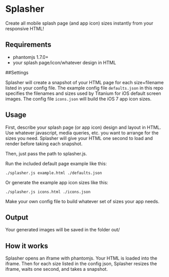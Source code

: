Splasher
========

Create all mobile splash page (and app icon) sizes instantly from your responsive HTML!


## Requirements

* phantomjs 1.7.0+
* your splash page/icon/whatever design in HTML

##Settings

Splasher will create a snapshot of your HTML page for each size+filename listed in your config file. The example config file `defaults.json` in this repo specifies the filenames and sizes used by Titanium for iOS default screen images. The config file `icons.json` will build the iOS 7 app icon sizes.

## Usage

First, describe your splash page (or app icon) design and layout in HTML. Use whatever javascript, media queries, etc. you want to arrange for the sizes you need. Splasher will give your HTML one second to load and render before taking each snapshot.

Then, just pass the path to splasher.js.

Run the included default page example like this:

```
./splasher.js example.html ./defaults.json
```

Or generate the example app icon sizes like this:

```
./splasher.js icons.html ./icons.json
```

Make your own config file to build whatever set of sizes your app needs.

## Output

Your generated images will be saved in the folder out/

## How it works

Splasher opens an iframe with phantomjs. Your HTML is loaded into the iframe. Then for each size listed in the config json, Splasher resizes the iframe, waits one second, and takes a snapshot.
